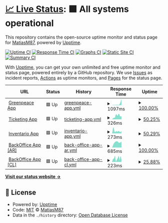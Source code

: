 # [📈 Live Status](https://demo.upptime.js.org): <!--live status--> **🟩 All systems operational**

This repository contains the open-source uptime monitor and status page for [MatiasM87](https://demo.upptime.js.org), powered by [Upptime](https://github.com/upptime/upptime).

[![Uptime CI](https://github.com/MatiasM87/MatiasM87/workflows/Uptime%20CI/badge.svg)](https://github.com/MatiasM87/MatiasM87/actions?query=workflow%3A%22Uptime+CI%22)
[![Response Time CI](https://github.com/MatiasM87/MatiasM87/workflows/Response%20Time%20CI/badge.svg)](https://github.com/MatiasM87/MatiasM87/actions?query=workflow%3A%22Response+Time+CI%22)
[![Graphs CI](https://github.com/MatiasM87/MatiasM87/workflows/Graphs%20CI/badge.svg)](https://github.com/MatiasM87/MatiasM87/actions?query=workflow%3A%22Graphs+CI%22)
[![Static Site CI](https://github.com/MatiasM87/MatiasM87/workflows/Static%20Site%20CI/badge.svg)](https://github.com/MatiasM87/MatiasM87/actions?query=workflow%3A%22Static+Site+CI%22)
[![Summary CI](https://github.com/MatiasM87/MatiasM87/workflows/Summary%20CI/badge.svg)](https://github.com/MatiasM87/MatiasM87/actions?query=workflow%3A%22Summary+CI%22)

With [Upptime](https://upptime.js.org), you can get your own unlimited and free uptime monitor and status page, powered entirely by a GitHub repository. We use [Issues](https://github.com/MatiasM87/MatiasM87/issues) as incident reports, [Actions](https://github.com/MatiasM87/MatiasM87/actions) as uptime monitors, and [Pages](https://demo.upptime.js.org) for the status page.

<!--start: status pages-->
<!-- This summary is generated by Upptime (https://github.com/upptime/upptime) -->
<!-- Do not edit this manually, your changes will be overwritten -->
<!-- prettier-ignore -->
| URL | Status | History | Response Time | Uptime |
| --- | ------ | ------- | ------------- | ------ |
| <img alt="" src="https://icons.duckduckgo.com/ip3/app.greenpeace.org.ar.ico" height="13"> [Greenpeace App](https://app.greenpeace.org.ar/coupon/regular/forms/registration) | 🟩 Up | [greenpeace-app.yml](https://github.com/MatiasM87/uptime/commits/HEAD/history/greenpeace-app.yml) | <details><summary><img alt="Response time graph" src="./graphs/greenpeace-app/response-time-week.png" height="20"> 1097ms</summary><br><a href="https://MatiasM87.github.io/uptime/history/greenpeace-app"><img alt="Response time 225" src="https://img.shields.io/endpoint?url=https%3A%2F%2Fraw.githubusercontent.com%2FMatiasM87%2Fuptime%2FHEAD%2Fapi%2Fgreenpeace-app%2Fresponse-time.json"></a><br><a href="https://MatiasM87.github.io/uptime/history/greenpeace-app"><img alt="24-hour response time 0" src="https://img.shields.io/endpoint?url=https%3A%2F%2Fraw.githubusercontent.com%2FMatiasM87%2Fuptime%2FHEAD%2Fapi%2Fgreenpeace-app%2Fresponse-time-day.json"></a><br><a href="https://MatiasM87.github.io/uptime/history/greenpeace-app"><img alt="7-day response time 1097" src="https://img.shields.io/endpoint?url=https%3A%2F%2Fraw.githubusercontent.com%2FMatiasM87%2Fuptime%2FHEAD%2Fapi%2Fgreenpeace-app%2Fresponse-time-week.json"></a><br><a href="https://MatiasM87.github.io/uptime/history/greenpeace-app"><img alt="30-day response time 334" src="https://img.shields.io/endpoint?url=https%3A%2F%2Fraw.githubusercontent.com%2FMatiasM87%2Fuptime%2FHEAD%2Fapi%2Fgreenpeace-app%2Fresponse-time-month.json"></a><br><a href="https://MatiasM87.github.io/uptime/history/greenpeace-app"><img alt="1-year response time 225" src="https://img.shields.io/endpoint?url=https%3A%2F%2Fraw.githubusercontent.com%2FMatiasM87%2Fuptime%2FHEAD%2Fapi%2Fgreenpeace-app%2Fresponse-time-year.json"></a></details> | <details><summary><a href="https://MatiasM87.github.io/uptime/history/greenpeace-app">100.00%</a></summary><a href="https://MatiasM87.github.io/uptime/history/greenpeace-app"><img alt="All-time uptime 99.16%" src="https://img.shields.io/endpoint?url=https%3A%2F%2Fraw.githubusercontent.com%2FMatiasM87%2Fuptime%2FHEAD%2Fapi%2Fgreenpeace-app%2Fuptime.json"></a><br><a href="https://MatiasM87.github.io/uptime/history/greenpeace-app"><img alt="24-hour uptime 100.00%" src="https://img.shields.io/endpoint?url=https%3A%2F%2Fraw.githubusercontent.com%2FMatiasM87%2Fuptime%2FHEAD%2Fapi%2Fgreenpeace-app%2Fuptime-day.json"></a><br><a href="https://MatiasM87.github.io/uptime/history/greenpeace-app"><img alt="7-day uptime 100.00%" src="https://img.shields.io/endpoint?url=https%3A%2F%2Fraw.githubusercontent.com%2FMatiasM87%2Fuptime%2FHEAD%2Fapi%2Fgreenpeace-app%2Fuptime-week.json"></a><br><a href="https://MatiasM87.github.io/uptime/history/greenpeace-app"><img alt="30-day uptime 100.00%" src="https://img.shields.io/endpoint?url=https%3A%2F%2Fraw.githubusercontent.com%2FMatiasM87%2Fuptime%2FHEAD%2Fapi%2Fgreenpeace-app%2Fuptime-month.json"></a><br><a href="https://MatiasM87.github.io/uptime/history/greenpeace-app"><img alt="1-year uptime 99.16%" src="https://img.shields.io/endpoint?url=https%3A%2F%2Fraw.githubusercontent.com%2FMatiasM87%2Fuptime%2FHEAD%2Fapi%2Fgreenpeace-app%2Fuptime-year.json"></a></details>
| <img alt="" src="https://icons.duckduckgo.com/ip3/rt.greenpeace.org.ar.ico" height="13"> [Ticketing App](https://rt.greenpeace.org.ar/) | 🟩 Up | [ticketing-app.yml](https://github.com/MatiasM87/uptime/commits/HEAD/history/ticketing-app.yml) | <details><summary><img alt="Response time graph" src="./graphs/ticketing-app/response-time-week.png" height="20"> 326ms</summary><br><a href="https://MatiasM87.github.io/uptime/history/ticketing-app"><img alt="Response time 649" src="https://img.shields.io/endpoint?url=https%3A%2F%2Fraw.githubusercontent.com%2FMatiasM87%2Fuptime%2FHEAD%2Fapi%2Fticketing-app%2Fresponse-time.json"></a><br><a href="https://MatiasM87.github.io/uptime/history/ticketing-app"><img alt="24-hour response time 200" src="https://img.shields.io/endpoint?url=https%3A%2F%2Fraw.githubusercontent.com%2FMatiasM87%2Fuptime%2FHEAD%2Fapi%2Fticketing-app%2Fresponse-time-day.json"></a><br><a href="https://MatiasM87.github.io/uptime/history/ticketing-app"><img alt="7-day response time 326" src="https://img.shields.io/endpoint?url=https%3A%2F%2Fraw.githubusercontent.com%2FMatiasM87%2Fuptime%2FHEAD%2Fapi%2Fticketing-app%2Fresponse-time-week.json"></a><br><a href="https://MatiasM87.github.io/uptime/history/ticketing-app"><img alt="30-day response time 315" src="https://img.shields.io/endpoint?url=https%3A%2F%2Fraw.githubusercontent.com%2FMatiasM87%2Fuptime%2FHEAD%2Fapi%2Fticketing-app%2Fresponse-time-month.json"></a><br><a href="https://MatiasM87.github.io/uptime/history/ticketing-app"><img alt="1-year response time 649" src="https://img.shields.io/endpoint?url=https%3A%2F%2Fraw.githubusercontent.com%2FMatiasM87%2Fuptime%2FHEAD%2Fapi%2Fticketing-app%2Fresponse-time-year.json"></a></details> | <details><summary><a href="https://MatiasM87.github.io/uptime/history/ticketing-app">50.25%</a></summary><a href="https://MatiasM87.github.io/uptime/history/ticketing-app"><img alt="All-time uptime 58.91%" src="https://img.shields.io/endpoint?url=https%3A%2F%2Fraw.githubusercontent.com%2FMatiasM87%2Fuptime%2FHEAD%2Fapi%2Fticketing-app%2Fuptime.json"></a><br><a href="https://MatiasM87.github.io/uptime/history/ticketing-app"><img alt="24-hour uptime 50.59%" src="https://img.shields.io/endpoint?url=https%3A%2F%2Fraw.githubusercontent.com%2FMatiasM87%2Fuptime%2FHEAD%2Fapi%2Fticketing-app%2Fuptime-day.json"></a><br><a href="https://MatiasM87.github.io/uptime/history/ticketing-app"><img alt="7-day uptime 50.25%" src="https://img.shields.io/endpoint?url=https%3A%2F%2Fraw.githubusercontent.com%2FMatiasM87%2Fuptime%2FHEAD%2Fapi%2Fticketing-app%2Fuptime-week.json"></a><br><a href="https://MatiasM87.github.io/uptime/history/ticketing-app"><img alt="30-day uptime 54.57%" src="https://img.shields.io/endpoint?url=https%3A%2F%2Fraw.githubusercontent.com%2FMatiasM87%2Fuptime%2FHEAD%2Fapi%2Fticketing-app%2Fuptime-month.json"></a><br><a href="https://MatiasM87.github.io/uptime/history/ticketing-app"><img alt="1-year uptime 58.91%" src="https://img.shields.io/endpoint?url=https%3A%2F%2Fraw.githubusercontent.com%2FMatiasM87%2Fuptime%2FHEAD%2Fapi%2Fticketing-app%2Fuptime-year.json"></a></details>
| <img alt="" src="https://icons.duckduckgo.com/ip3/inventario.voluntariosgreenpeace.cl.ico" height="13"> [Inventario App](https://inventario.voluntariosgreenpeace.cl/) | 🟩 Up | [inventario-app.yml](https://github.com/MatiasM87/uptime/commits/HEAD/history/inventario-app.yml) | <details><summary><img alt="Response time graph" src="./graphs/inventario-app/response-time-week.png" height="20"> 273ms</summary><br><a href="https://MatiasM87.github.io/uptime/history/inventario-app"><img alt="Response time 786" src="https://img.shields.io/endpoint?url=https%3A%2F%2Fraw.githubusercontent.com%2FMatiasM87%2Fuptime%2FHEAD%2Fapi%2Finventario-app%2Fresponse-time.json"></a><br><a href="https://MatiasM87.github.io/uptime/history/inventario-app"><img alt="24-hour response time 155" src="https://img.shields.io/endpoint?url=https%3A%2F%2Fraw.githubusercontent.com%2FMatiasM87%2Fuptime%2FHEAD%2Fapi%2Finventario-app%2Fresponse-time-day.json"></a><br><a href="https://MatiasM87.github.io/uptime/history/inventario-app"><img alt="7-day response time 273" src="https://img.shields.io/endpoint?url=https%3A%2F%2Fraw.githubusercontent.com%2FMatiasM87%2Fuptime%2FHEAD%2Fapi%2Finventario-app%2Fresponse-time-week.json"></a><br><a href="https://MatiasM87.github.io/uptime/history/inventario-app"><img alt="30-day response time 625" src="https://img.shields.io/endpoint?url=https%3A%2F%2Fraw.githubusercontent.com%2FMatiasM87%2Fuptime%2FHEAD%2Fapi%2Finventario-app%2Fresponse-time-month.json"></a><br><a href="https://MatiasM87.github.io/uptime/history/inventario-app"><img alt="1-year response time 786" src="https://img.shields.io/endpoint?url=https%3A%2F%2Fraw.githubusercontent.com%2FMatiasM87%2Fuptime%2FHEAD%2Fapi%2Finventario-app%2Fresponse-time-year.json"></a></details> | <details><summary><a href="https://MatiasM87.github.io/uptime/history/inventario-app">50.29%</a></summary><a href="https://MatiasM87.github.io/uptime/history/inventario-app"><img alt="All-time uptime 52.69%" src="https://img.shields.io/endpoint?url=https%3A%2F%2Fraw.githubusercontent.com%2FMatiasM87%2Fuptime%2FHEAD%2Fapi%2Finventario-app%2Fuptime.json"></a><br><a href="https://MatiasM87.github.io/uptime/history/inventario-app"><img alt="24-hour uptime 50.62%" src="https://img.shields.io/endpoint?url=https%3A%2F%2Fraw.githubusercontent.com%2FMatiasM87%2Fuptime%2FHEAD%2Fapi%2Finventario-app%2Fuptime-day.json"></a><br><a href="https://MatiasM87.github.io/uptime/history/inventario-app"><img alt="7-day uptime 50.29%" src="https://img.shields.io/endpoint?url=https%3A%2F%2Fraw.githubusercontent.com%2FMatiasM87%2Fuptime%2FHEAD%2Fapi%2Finventario-app%2Fuptime-week.json"></a><br><a href="https://MatiasM87.github.io/uptime/history/inventario-app"><img alt="30-day uptime 53.49%" src="https://img.shields.io/endpoint?url=https%3A%2F%2Fraw.githubusercontent.com%2FMatiasM87%2Fuptime%2FHEAD%2Fapi%2Finventario-app%2Fuptime-month.json"></a><br><a href="https://MatiasM87.github.io/uptime/history/inventario-app"><img alt="1-year uptime 52.69%" src="https://img.shields.io/endpoint?url=https%3A%2F%2Fraw.githubusercontent.com%2FMatiasM87%2Fuptime%2FHEAD%2Fapi%2Finventario-app%2Fuptime-year.json"></a></details>
| <img alt="" src="https://icons.duckduckgo.com/ip3/backoffice.greenpeace.org.ar.ico" height="13"> [BackOffice App [AR]](https://backoffice.greenpeace.org.ar/) | 🟩 Up | [back-office-app-ar.yml](https://github.com/MatiasM87/uptime/commits/HEAD/history/back-office-app-ar.yml) | <details><summary><img alt="Response time graph" src="./graphs/back-office-app-ar/response-time-week.png" height="20"> 685ms</summary><br><a href="https://MatiasM87.github.io/uptime/history/back-office-app-ar"><img alt="Response time 581" src="https://img.shields.io/endpoint?url=https%3A%2F%2Fraw.githubusercontent.com%2FMatiasM87%2Fuptime%2FHEAD%2Fapi%2Fback-office-app-ar%2Fresponse-time.json"></a><br><a href="https://MatiasM87.github.io/uptime/history/back-office-app-ar"><img alt="24-hour response time 0" src="https://img.shields.io/endpoint?url=https%3A%2F%2Fraw.githubusercontent.com%2FMatiasM87%2Fuptime%2FHEAD%2Fapi%2Fback-office-app-ar%2Fresponse-time-day.json"></a><br><a href="https://MatiasM87.github.io/uptime/history/back-office-app-ar"><img alt="7-day response time 685" src="https://img.shields.io/endpoint?url=https%3A%2F%2Fraw.githubusercontent.com%2FMatiasM87%2Fuptime%2FHEAD%2Fapi%2Fback-office-app-ar%2Fresponse-time-week.json"></a><br><a href="https://MatiasM87.github.io/uptime/history/back-office-app-ar"><img alt="30-day response time 617" src="https://img.shields.io/endpoint?url=https%3A%2F%2Fraw.githubusercontent.com%2FMatiasM87%2Fuptime%2FHEAD%2Fapi%2Fback-office-app-ar%2Fresponse-time-month.json"></a><br><a href="https://MatiasM87.github.io/uptime/history/back-office-app-ar"><img alt="1-year response time 581" src="https://img.shields.io/endpoint?url=https%3A%2F%2Fraw.githubusercontent.com%2FMatiasM87%2Fuptime%2FHEAD%2Fapi%2Fback-office-app-ar%2Fresponse-time-year.json"></a></details> | <details><summary><a href="https://MatiasM87.github.io/uptime/history/back-office-app-ar">100.00%</a></summary><a href="https://MatiasM87.github.io/uptime/history/back-office-app-ar"><img alt="All-time uptime 99.96%" src="https://img.shields.io/endpoint?url=https%3A%2F%2Fraw.githubusercontent.com%2FMatiasM87%2Fuptime%2FHEAD%2Fapi%2Fback-office-app-ar%2Fuptime.json"></a><br><a href="https://MatiasM87.github.io/uptime/history/back-office-app-ar"><img alt="24-hour uptime 100.00%" src="https://img.shields.io/endpoint?url=https%3A%2F%2Fraw.githubusercontent.com%2FMatiasM87%2Fuptime%2FHEAD%2Fapi%2Fback-office-app-ar%2Fuptime-day.json"></a><br><a href="https://MatiasM87.github.io/uptime/history/back-office-app-ar"><img alt="7-day uptime 100.00%" src="https://img.shields.io/endpoint?url=https%3A%2F%2Fraw.githubusercontent.com%2FMatiasM87%2Fuptime%2FHEAD%2Fapi%2Fback-office-app-ar%2Fuptime-week.json"></a><br><a href="https://MatiasM87.github.io/uptime/history/back-office-app-ar"><img alt="30-day uptime 100.00%" src="https://img.shields.io/endpoint?url=https%3A%2F%2Fraw.githubusercontent.com%2FMatiasM87%2Fuptime%2FHEAD%2Fapi%2Fback-office-app-ar%2Fuptime-month.json"></a><br><a href="https://MatiasM87.github.io/uptime/history/back-office-app-ar"><img alt="1-year uptime 99.96%" src="https://img.shields.io/endpoint?url=https%3A%2F%2Fraw.githubusercontent.com%2FMatiasM87%2Fuptime%2FHEAD%2Fapi%2Fback-office-app-ar%2Fuptime-year.json"></a></details>
| <img alt="" src="https://icons.duckduckgo.com/ip3/backoffice.voluntariosgreenpeace.cl.ico" height="13"> [BackOffice App [CL]](https://backoffice.voluntariosgreenpeace.cl/) | 🟩 Up | [back-office-app-cl.yml](https://github.com/MatiasM87/uptime/commits/HEAD/history/back-office-app-cl.yml) | <details><summary><img alt="Response time graph" src="./graphs/back-office-app-cl/response-time-week.png" height="20"> 223ms</summary><br><a href="https://MatiasM87.github.io/uptime/history/back-office-app-cl"><img alt="Response time 204" src="https://img.shields.io/endpoint?url=https%3A%2F%2Fraw.githubusercontent.com%2FMatiasM87%2Fuptime%2FHEAD%2Fapi%2Fback-office-app-cl%2Fresponse-time.json"></a><br><a href="https://MatiasM87.github.io/uptime/history/back-office-app-cl"><img alt="24-hour response time 266" src="https://img.shields.io/endpoint?url=https%3A%2F%2Fraw.githubusercontent.com%2FMatiasM87%2Fuptime%2FHEAD%2Fapi%2Fback-office-app-cl%2Fresponse-time-day.json"></a><br><a href="https://MatiasM87.github.io/uptime/history/back-office-app-cl"><img alt="7-day response time 223" src="https://img.shields.io/endpoint?url=https%3A%2F%2Fraw.githubusercontent.com%2FMatiasM87%2Fuptime%2FHEAD%2Fapi%2Fback-office-app-cl%2Fresponse-time-week.json"></a><br><a href="https://MatiasM87.github.io/uptime/history/back-office-app-cl"><img alt="30-day response time 190" src="https://img.shields.io/endpoint?url=https%3A%2F%2Fraw.githubusercontent.com%2FMatiasM87%2Fuptime%2FHEAD%2Fapi%2Fback-office-app-cl%2Fresponse-time-month.json"></a><br><a href="https://MatiasM87.github.io/uptime/history/back-office-app-cl"><img alt="1-year response time 204" src="https://img.shields.io/endpoint?url=https%3A%2F%2Fraw.githubusercontent.com%2FMatiasM87%2Fuptime%2FHEAD%2Fapi%2Fback-office-app-cl%2Fresponse-time-year.json"></a></details> | <details><summary><a href="https://MatiasM87.github.io/uptime/history/back-office-app-cl">25.88%</a></summary><a href="https://MatiasM87.github.io/uptime/history/back-office-app-cl"><img alt="All-time uptime 20.49%" src="https://img.shields.io/endpoint?url=https%3A%2F%2Fraw.githubusercontent.com%2FMatiasM87%2Fuptime%2FHEAD%2Fapi%2Fback-office-app-cl%2Fuptime.json"></a><br><a href="https://MatiasM87.github.io/uptime/history/back-office-app-cl"><img alt="24-hour uptime 36.09%" src="https://img.shields.io/endpoint?url=https%3A%2F%2Fraw.githubusercontent.com%2FMatiasM87%2Fuptime%2FHEAD%2Fapi%2Fback-office-app-cl%2Fuptime-day.json"></a><br><a href="https://MatiasM87.github.io/uptime/history/back-office-app-cl"><img alt="7-day uptime 25.88%" src="https://img.shields.io/endpoint?url=https%3A%2F%2Fraw.githubusercontent.com%2FMatiasM87%2Fuptime%2FHEAD%2Fapi%2Fback-office-app-cl%2Fuptime-week.json"></a><br><a href="https://MatiasM87.github.io/uptime/history/back-office-app-cl"><img alt="30-day uptime 31.69%" src="https://img.shields.io/endpoint?url=https%3A%2F%2Fraw.githubusercontent.com%2FMatiasM87%2Fuptime%2FHEAD%2Fapi%2Fback-office-app-cl%2Fuptime-month.json"></a><br><a href="https://MatiasM87.github.io/uptime/history/back-office-app-cl"><img alt="1-year uptime 20.49%" src="https://img.shields.io/endpoint?url=https%3A%2F%2Fraw.githubusercontent.com%2FMatiasM87%2Fuptime%2FHEAD%2Fapi%2Fback-office-app-cl%2Fuptime-year.json"></a></details>

<!--end: status pages-->

[**Visit our status website →**](https://demo.upptime.js.org)

## 📄 License

- Powered by: [Upptime](https://github.com/upptime/upptime)
- Code: [MIT](./LICENSE) © [MatiasM87](https://demo.upptime.js.org)
- Data in the `./history` directory: [Open Database License](https://opendatacommons.org/licenses/odbl/1-0/)
